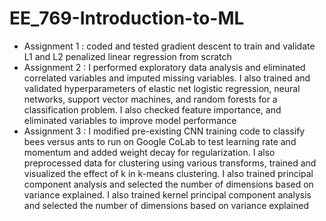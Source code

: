 # EE_769-Introduction-to-ML
* Assignment 1 :  coded and tested gradient descent to train and validate L1 and L2 penalized linear regression from scratch
* Assignment 2 :  I performed exploratory data analysis and eliminated correlated variables and imputed missing variables. I also trained and validated hyperparameters of elastic net logistic regression, neural networks, support vector machines, and random forests for a classification problem. I also checked feature importance, and eliminated variables to improve model performance
* Assignment 3 :  I modified pre-existing CNN training code to classify bees versus ants to run on Google CoLab to test learning rate and momentum and added weight decay for regularization. I also preprocessed data for clustering using various transforms, trained and visualized the effect of k in k-means clustering. I also trained principal component analysis and selected the number of dimensions based on variance explained. I also trained kernel principal component analysis and selected the number of dimensions based on variance explained
